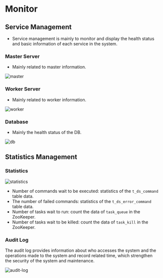 # Monitor

## Service Management

- Service management is mainly to monitor and display the health status and basic information of each service in the system.

### Master Server

- Mainly related to master information.

![master](/img/new_ui/dev/monitor/master.png)

### Worker Server

- Mainly related to worker information.

![worker](/img/new_ui/dev/monitor/worker.png)

### Database

- Mainly the health status of the DB.

![db](/img/new_ui/dev/monitor/db.png)

## Statistics Management

### Statistics

![statistics](/img/new_ui/dev/monitor/statistics.png)

- Number of commands wait to be executed: statistics of the `t_ds_command` table data.
- The number of failed commands: statistics of the `t_ds_error_command` table data.
- Number of tasks wait to run: count the data of `task_queue` in the ZooKeeper.
- Number of tasks wait to be killed: count the data of `task_kill` in the ZooKeeper.

### Audit Log

The audit log provides information about who accesses the system and the operations made to the system and record related
time, which strengthen the security of the system and maintenance.

![audit-log](/img/new_ui/dev/monitor/audit-log.jpg)
